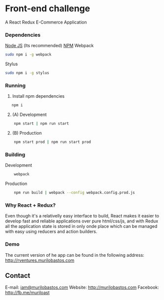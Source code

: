 # Front-end challenge
A React Redux E-Commerce Application

### Dependencies
[Node JS](http://node.org) (lts recommended)
[NPM](https://www.npmjs.com/)
Webpack
```sh 
sudo npm i -g webpack
```
Stylus
```sh
sudo npm i -g stylus
```

### Running

1. Install npm dependencies
 ```sh
    npm i
```
2. (A) Development
```sh
    npm start | npm run start
```
2. (B) Production
```sh
    npm start prod | npm run start prod
``` 

### Building

Development
```sh
    webpack
```
Production
```sh
    npm run build | webpack --config webpack.config.prod.js
```

### Why React + Redux?

Even though it's a relativelly easy interface to build, React makes it easier to develop fast and reliable applications over pure html/css/js, and with Redux all the application state is stored in only onde place which can be managed with easy using reducers and action builders.

### Demo

The current version of he app can be found in the following address:
http://rventures.murilobastos.com

## Contact

E-mail: iam@murilobastos.com
Website: http://murilobastos.com
Facebook: http://fb.me/muriloast